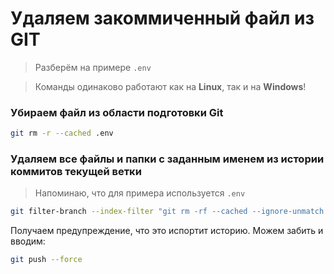 # Удаляем закоммиченный файл из GIT

> Разберём на примере `.env`

> Команды одинаково работают как на **Linux**, так и на **Windows**!

### Убираем файл из области подготовки Git

```bash
git rm -r --cached .env
```

### Удаляем все файлы и папки с заданным именем из истории коммитов текущей ветки

> Напоминаю, что для примера используется `.env`

```bash
git filter-branch --index-filter "git rm -rf --cached --ignore-unmatch .env" HEAD
```

Получаем предупреждение, что это испортит историю. Можем забить и вводим:

```bash
git push --force
```
